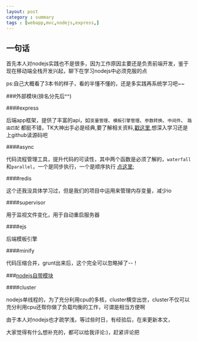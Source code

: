 ```yaml
---
layout: post
category : summary
tags : [webapp,mvc,nodejs,express,] 
---
```


## 一句话
首先本人对nodejs实践也不是很多，因为工作原因主要还是负责前端开发，鉴于现在移动端全栈开发兴起，聊下在学习nodejs中必须克服的点

ps:自己大概看了3本书的样子，看的半懂不懂的，还是多实践再系统学习吧~~

###外部模块(排名分先后^^)

####express

后端app框架，提供了丰富的api，如`变量管理`、`模板引擎管理`、`参数转换`、`中间件`、 `路由匹配` 都挺不错，TK大神出手必是经典,要了解相关资料,[戳这里](http://expressjs.jser.us/3x_zh-cn/api.html),想深入学习还是上github读源码吧

####async

代码流程管理工具，提升代码的可读性，其中两个函数是必须了解的，`waterfall`和`parallel`，一个是同步执行，一个是顺序执行 [点这里](https://github.com/caolan/async);

####redis

这个还我没具体学习过，但是我们的项目中运用来管理内存变量，减少io

####supervisor

用于监视文件变化，用于自动重启服务器

####ejs

后端模板引擎

####minify

代码压缩合并，grunt出来后，这个完全可以忽略掉了--！


###[nodejs自带模块](http://nodejs.org/api/)

####cluster

nodejs单线程的，为了充分利用cpu的多核，cluster横空出世，cluster不仅可以充分利用cpu还帮你做了负载均衡的工作，可谓是相当方便啊


由于本人对nodejs也才疏学浅，等过些时日，有经验后，在来更新本文，


大家觉得有什么想补充的，都可以给我评论:)，赶紧评论把
